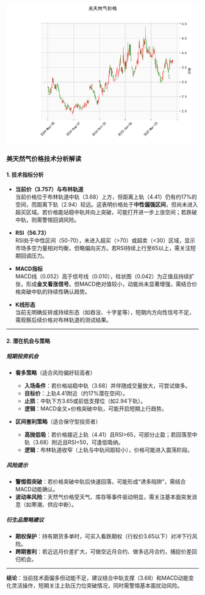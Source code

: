 ![图](CFD.png)



### 美天然气价格技术分析解读

#### 1. 技术指标分析
- **当前价（3.757）与布林轨道**  
  当前价格位于布林轨道中轨（3.68）上方，但距离上轨（4.41）仍有约17%的空间，而距离下轨（2.94）较远。这表明价格处于**中性偏强区间**，但尚未进入超买区域。若价格能站稳中轨并向上突破，可能打开进一步上涨空间；若跌破中轨，则需警惕回调风险。

- **RSI（56.73）**  
  RSI处于中性区间（50-70），未进入超买（>70）或超卖（<30）区域，显示市场多空力量相对均衡，但略偏向买方。若RSI持续上行至65以上，需关注短期回调压力。

- **MACD指标**  
  MACD线（0.052）高于信号线（0.010），柱状图（0.042）为正值且持续扩张，形成**金叉看涨信号**。但MACD绝对值较小，动能尚未显著增强，需结合价格突破中轨的持续性确认趋势。

- **K线形态**  
  当前无明确反转或持续形态（如吞没、十字星等），短期内方向性信号不足，需观察后续价格对布林轨道的测试结果。

---

#### 2. 潜在机会与策略

##### **短期投资机会**
- **看多策略**（适合风险偏好较高者）  
  - **入场条件**：若价格站稳中轨（3.68）并伴随成交量放大，可尝试做多。  
  - **目标价**：上轨4.41附近（约17%潜在空间）。  
  - **止损**：中轨下方3.65或前低支撑位（如2.94下轨）。  
  - **逻辑**：MACD金叉+价格突破中轨，可能开启短期上行趋势。

- **区间套利策略**（适合保守型投资者）  
  - **高抛低吸**：若价格接近上轨（4.41）且RSI>65，可部分止盈；若回落至中轨（3.68）附近且RSI<50，可逢低吸纳。  
  - **逻辑**：布林轨道收窄（上轨与中轨间距较小），价格可能进入震荡阶段。

##### **风险提示**
- **警惕假突破**：若价格突破中轨后快速回落，可能形成“诱多陷阱”，需结合MACD动能确认。  
- **波动率风险**：天然气价格受天气、库存等事件驱动明显，需关注基本面突发消息（如寒潮、供应中断）。  

##### **衍生品策略建议**
- **期权保护**：持有期货多单时，可买入看跌期权（行权价3.65以下）对冲下行风险。  
- **跨期套利**：若近远月价差扩大，可做空近月合约、做多远月合约，捕捉价差回归机会。

---

**结论**：当前技术面偏多但动能不足，建议结合中轨支撑（3.68）和MACD动能变化灵活操作，短期关注上轨压力位突破情况，同时需警惕基本面扰动风险。